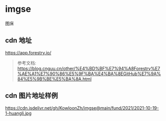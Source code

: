 # imgse
图床

## cdn 地址
https://app.forestry.io/
> 参考文档: https://blog.cnguu.cn/other/%E4%BD%BF%E7%94%A8Forestry%E7%AE%A1%E7%90%86%E5%9F%BA%E4%BA%8EGitHub%E7%9A%84%E5%9B%BE%E5%BA%8A.html

## cdn 图片地址样例
https://cdn.jsdelivr.net/gh/KowloonZh/imgse@main/fund/2021/2021-10-19-1-huangli.jpg


